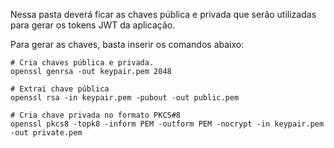 Nessa pasta deverá ficar as chaves pública e privada que serão utilizadas para gerar os tokens JWT da aplicação.

Para gerar as chaves, basta inserir os comandos abaixo:

```shell
# Cria chaves pública e privada.
openssl genrsa -out keypair.pem 2048

# Extrai chave pública
openssl rsa -in keypair.pem -pubout -out public.pem

# Cria chave privada no formato PKCS#8
openssl pkcs8 -topk8 -inform PEM -outform PEM -nocrypt -in keypair.pem -out private.pem
```